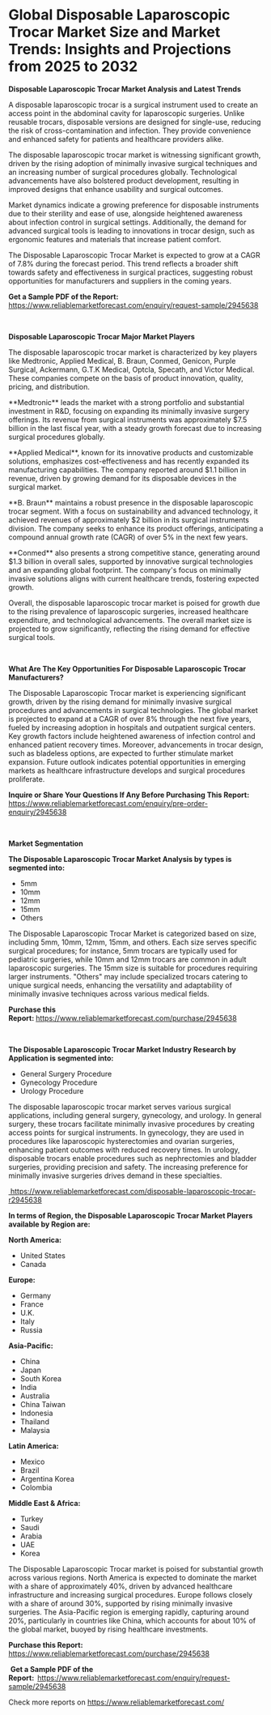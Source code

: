 <p><h1>Global Disposable Laparoscopic Trocar Market Size and Market Trends: Insights and Projections from 2025 to 2032</h1></p><p><strong>Disposable Laparoscopic Trocar Market Analysis and Latest Trends</strong></p>
<p><p>A disposable laparoscopic trocar is a surgical instrument used to create an access point in the abdominal cavity for laparoscopic surgeries. Unlike reusable trocars, disposable versions are designed for single-use, reducing the risk of cross-contamination and infection. They provide convenience and enhanced safety for patients and healthcare providers alike.</p><p>The disposable laparoscopic trocar market is witnessing significant growth, driven by the rising adoption of minimally invasive surgical techniques and an increasing number of surgical procedures globally. Technological advancements have also bolstered product development, resulting in improved designs that enhance usability and surgical outcomes. </p><p>Market dynamics indicate a growing preference for disposable instruments due to their sterility and ease of use, alongside heightened awareness about infection control in surgical settings. Additionally, the demand for advanced surgical tools is leading to innovations in trocar design, such as ergonomic features and materials that increase patient comfort.</p><p>The Disposable Laparoscopic Trocar Market is expected to grow at a CAGR of 7.8% during the forecast period. This trend reflects a broader shift towards safety and effectiveness in surgical practices, suggesting robust opportunities for manufacturers and suppliers in the coming years.</p></p>
<p><strong>Get a Sample PDF of the Report:&nbsp;</strong> <a href="https://www.reliablemarketforecast.com/enquiry/request-sample/2945638?utm_campaign=2316&utm_medium=2&utm_source=Github&utm_content=ia&utm_term=11032025&utm_id=disposable-laparoscopic-trocar">https://www.reliablemarketforecast.com/enquiry/request-sample/2945638</a></p>
<p>&nbsp;</p>
<p><strong>Disposable Laparoscopic Trocar Major Market Players</strong></p>
<p><p>The disposable laparoscopic trocar market is characterized by key players like Medtronic, Applied Medical, B. Braun, Conmed, Genicon, Purple Surgical, Ackermann, G.T.K Medical, Optcla, Specath, and Victor Medical. These companies compete on the basis of product innovation, quality, pricing, and distribution.</p><p>**Medtronic** leads the market with a strong portfolio and substantial investment in R&D, focusing on expanding its minimally invasive surgery offerings. Its revenue from surgical instruments was approximately $7.5 billion in the last fiscal year, with a steady growth forecast due to increasing surgical procedures globally.</p><p>**Applied Medical**, known for its innovative products and customizable solutions, emphasizes cost-effectiveness and has recently expanded its manufacturing capabilities. The company reported around $1.1 billion in revenue, driven by growing demand for its disposable devices in the surgical market.</p><p>**B. Braun** maintains a robust presence in the disposable laparoscopic trocar segment. With a focus on sustainability and advanced technology, it achieved revenues of approximately $2 billion in its surgical instruments division. The company seeks to enhance its product offerings, anticipating a compound annual growth rate (CAGR) of over 5% in the next few years.</p><p>**Conmed** also presents a strong competitive stance, generating around $1.3 billion in overall sales, supported by innovative surgical technologies and an expanding global footprint. The company's focus on minimally invasive solutions aligns with current healthcare trends, fostering expected growth.</p><p>Overall, the disposable laparoscopic trocar market is poised for growth due to the rising prevalence of laparoscopic surgeries, increased healthcare expenditure, and technological advancements. The overall market size is projected to grow significantly, reflecting the rising demand for effective surgical tools.</p></p>
<p>&nbsp;</p>
<p><strong>What Are The Key Opportunities For Disposable Laparoscopic Trocar Manufacturers?</strong></p>
<p><p>The Disposable Laparoscopic Trocar market is experiencing significant growth, driven by the rising demand for minimally invasive surgical procedures and advancements in surgical technologies. The global market is projected to expand at a CAGR of over 8% through the next five years, fueled by increasing adoption in hospitals and outpatient surgical centers. Key growth factors include heightened awareness of infection control and enhanced patient recovery times. Moreover, advancements in trocar design, such as bladeless options, are expected to further stimulate market expansion. Future outlook indicates potential opportunities in emerging markets as healthcare infrastructure develops and surgical procedures proliferate.</p></p>
<p><strong>Inquire or Share Your Questions If Any Before Purchasing This Report:</strong> <a href="https://www.reliablemarketforecast.com/enquiry/pre-order-enquiry/2945638?utm_campaign=2316&utm_medium=2&utm_source=Github&utm_content=ia&utm_term=11032025&utm_id=disposable-laparoscopic-trocar">https://www.reliablemarketforecast.com/enquiry/pre-order-enquiry/2945638</a></p>
<p>&nbsp;</p>
<p><strong>Market Segmentation</strong></p>
<p><strong>The Disposable Laparoscopic Trocar Market Analysis by types is segmented into:</strong></p>
<p><ul><li>5mm</li><li>10mm</li><li>12mm</li><li>15mm</li><li>Others</li></ul></p>
<p><p>The Disposable Laparoscopic Trocar Market is categorized based on size, including 5mm, 10mm, 12mm, 15mm, and others. Each size serves specific surgical procedures; for instance, 5mm trocars are typically used for pediatric surgeries, while 10mm and 12mm trocars are common in adult laparoscopic surgeries. The 15mm size is suitable for procedures requiring larger instruments. "Others" may include specialized trocars catering to unique surgical needs, enhancing the versatility and adaptability of minimally invasive techniques across various medical fields.</p></p>
<p><strong>Purchase this Report:&nbsp;</strong><a href="https://www.reliablemarketforecast.com/purchase/2945638?utm_campaign=2316&utm_medium=2&utm_source=Github&utm_content=ia&utm_term=11032025&utm_id=disposable-laparoscopic-trocar">https://www.reliablemarketforecast.com/purchase/2945638</a></p>
<p>&nbsp;</p>
<p><strong>The Disposable Laparoscopic Trocar Market Industry Research by Application is segmented into:</strong></p>
<p><ul><li>General Surgery Procedure</li><li>Gynecology Procedure</li><li>Urology Procedure</li></ul></p>
<p><p>The disposable laparoscopic trocar market serves various surgical applications, including general surgery, gynecology, and urology. In general surgery, these trocars facilitate minimally invasive procedures by creating access points for surgical instruments. In gynecology, they are used in procedures like laparoscopic hysterectomies and ovarian surgeries, enhancing patient outcomes with reduced recovery times. In urology, disposable trocars enable procedures such as nephrectomies and bladder surgeries, providing precision and safety. The increasing preference for minimally invasive surgeries drives demand in these specialties.</p></p>
<p><a href="https://www.reliablemarketforecast.com/disposable-laparoscopic-trocar-r2945638?utm_campaign=2316&utm_medium=2&utm_source=Github&utm_content=ia&utm_term=11032025&utm_id=disposable-laparoscopic-trocar">&nbsp;https://www.reliablemarketforecast.com/disposable-laparoscopic-trocar-r2945638</a></p>
<p><strong>In terms of Region, the Disposable Laparoscopic Trocar Market Players available by Region are:</strong></p>
<p>
    <p> <strong> North America: </strong>
        <ul>
            <li>United States</li>
            <li>Canada</li>
        </ul>
        </p> 
    <p> <strong> Europe: </strong>
        <ul>
            <li>Germany</li>
            <li>France</li>
            <li>U.K.</li>
            <li>Italy</li>
            <li>Russia</li>
        </ul>
        </p> 
    <p> <strong> Asia-Pacific: </strong>
        <ul>
            <li>China</li>
            <li>Japan</li>
            <li>South Korea</li>
            <li>India</li>
            <li>Australia</li>
            <li>China Taiwan</li>
            <li>Indonesia</li>
            <li>Thailand</li>
            <li>Malaysia</li>
        </ul>
        </p> 
    <p> <strong> Latin America: </strong>
        <ul>
            <li>Mexico</li>
            <li>Brazil</li>
            <li>Argentina Korea</li>
            <li>Colombia</li>
        </ul>
        </p> 
    <p> <strong> Middle East & Africa: </strong>
        <ul>
            <li>Turkey</li>
            <li>Saudi</li>
            <li>Arabia</li>
            <li>UAE</li>
            <li>Korea</li>
        </ul>
    </p>
    </p>
<p><p>The Disposable Laparoscopic Trocar market is poised for substantial growth across various regions. North America is expected to dominate the market with a share of approximately 40%, driven by advanced healthcare infrastructure and increasing surgical procedures. Europe follows closely with a share of around 30%, supported by rising minimally invasive surgeries. The Asia-Pacific region is emerging rapidly, capturing around 20%, particularly in countries like China, which accounts for about 10% of the global market, buoyed by rising healthcare investments.</p></p>
<p><strong>Purchase this Report: </strong><a href="https://www.reliablemarketforecast.com/purchase/2945638?utm_campaign=2316&utm_medium=2&utm_source=Github&utm_content=ia&utm_term=11032025&utm_id=disposable-laparoscopic-trocar">https://www.reliablemarketforecast.com/purchase/2945638</a></p>
<p>&nbsp;<strong>Get a Sample PDF of the Report:&nbsp;&nbsp;</strong><a href="https://www.reliablemarketforecast.com/enquiry/request-sample/2945638?utm_campaign=2316&utm_medium=2&utm_source=Github&utm_content=ia&utm_term=11032025&utm_id=disposable-laparoscopic-trocar">https://www.reliablemarketforecast.com/enquiry/request-sample/2945638</a></p>
<p><strong></strong></p>
<p>Check more reports on <a href="https://www.reliablemarketforecast.com/?utm_campaign=2316&utm_medium=2&utm_source=Github&utm_content=ia&utm_term=11032025&utm_id=disposable-laparoscopic-trocar">https://www.reliablemarketforecast.com/</a></p>